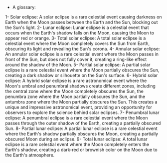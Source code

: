 -	A glossary:

1-	Solar eclipse: A solar eclipse is a rare celestial event causing darkness on Earth when the Moon passes between the Earth and the Sun, blocking out the Sun's light.
2-	Lunar eclipse: Lunar eclipse is a celestial event that occurs when the Earth's shadow falls on the Moon, causing the Moon to appear red or orange.
3-	Total solar eclipse: A total solar eclipse is a celestial event where the Moon completely covers the Sun from Earth, obscuring its light and revealing the Sun's corona.
4-	Annular solar eclipse: An annular solar eclipse is a rare celestial event where the Moon passes in front of the Sun, but does not fully cover it, creating a ring-like effect around the shadow of the Moon.
5-	Partial solar eclipse: A partial solar eclipse is a rare celestial event where the Moon partially obscures the Sun, creating a dark shadow or silhouette on the Sun's surface.
6-	Hybrid solar eclipse: A hybrid solar eclipse is a rare astronomical event where the Moon's umbral and penumbral shadows create different zones, including the central zone where the Moon completely obscures the Sun, the penumbra zone where the Moon partially obscures the Sun, and the antumbra zone where the Moon partially obscures the Sun. This creates a unique and impressive astronomical event, providing an opportunity for observers to explore the science behind solar eclipses.
7-	Penumbral lunar eclipse: A penumbral eclipse is a rare celestial event where the Moon passes through the outer shadow of the Earth, creating a partially obscured Sun.
8-	Partial lunar eclipse: A partial lunar eclipse is a rare celestial event where the Earth's shadow partially obscures the Moon, creating a partially obscured Moon during an eclipse.
9-	Total lunar eclipse: A total lunar eclipse is a rare celestial event where the Moon completely enters the Earth's shadow, creating a dark-red or brownish color on the Moon due to the Earth's atmosphere.


